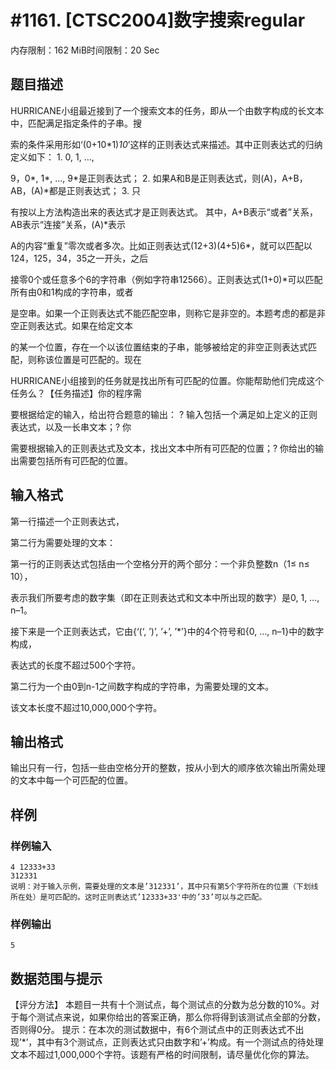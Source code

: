 # #1161. [CTSC2004]数字搜索regular

内存限制：162 MiB时间限制：20 Sec

## 题目描述

HURRICANE小组最近接到了一个搜索文本的任务，即从一个由数字构成的长文本中，匹配满足指定条件的子串。搜

索的条件采用形如&lsquo;(0+10*1)*10*&rsquo;这样的正则表达式来描述。其中正则表达式的归纳定义如下： 1. 0, 1, &hellip;, 

9，0*, 1*, &hellip;, 9*是正则表达式； 2. 如果A和B是正则表达式，则(A)，A+B，AB，(A)*都是正则表达式； 3. 只

有按以上方法构造出来的表达式才是正则表达式。 其中，A+B表示&ldquo;或者&rdquo;关系，AB表示&ldquo;连接&rdquo;关系，(A)*表示

A的内容&ldquo;重复&rdquo;零次或者多次。比如正则表达式(12+3)(4+5)6*，就可以匹配以124，125，34，35之一开头，之后

接零0个或任意多个6的字符串（例如字符串12566）。正则表达式(1+0)*可以匹配所有由0和1构成的字符串，或者

是空串。如果一个正则表达式不能匹配空串，则称它是非空的。本题考虑的都是非空正则表达式。如果在给定文本

的某一个位置，存在一个以该位置结束的子串，能够被给定的非空正则表达式匹配，则称该位置是可匹配的。现在

HURRICANE小组接到的任务就是找出所有可匹配的位置。你能帮助他们完成这个任务么？【任务描述】你的程序需

要根据给定的输入，给出符合题意的输出： ? 输入包括一个满足如上定义的正则表达式，以及一长串文本；? 你

需要根据输入的正则表达式及文本，找出文本中所有可匹配的位置；? 你给出的输出需要包括所有可匹配的位置。

## 输入格式

第一行描述一个正则表达式，

第二行为需要处理的文本：

第一行的正则表达式包括由一个空格分开的两个部分：一个非负整数n（1&le; n&le; 10），

表示我们所要考虑的数字集（即在正则表达式和文本中所出现的数字）是0, 1, &hellip;, n&ndash;1。

接下来是一个正则表达式，它由{&lsquo;(&lsquo;, &rsquo;)&rsquo;, &rsquo;+&rsquo;, &rsquo;*&rsquo;}中的4个符号和{0, &hellip;, n&ndash;1}中的数字构成，

表达式的长度不超过500个字符。

第二行为一个由0到n-1之间数字构成的字符串，为需要处理的文本。

该文本长度不超过10,000,000个字符。

## 输出格式

输出只有一行，包括一些由空格分开的整数，按从小到大的顺序依次输出所需处理的文本中每一个可匹配的位置。

## 样例

### 样例输入

    
    4 12333+33
    312331
    说明：对于输入示例，需要处理的文本是’312331’，其中只有第5个字符所在的位置（下划线所在处）是可匹配的。这时正则表达式’12333+33'中的’33’可以与之匹配。
    
    
    

### 样例输出

    
    5
    

## 数据范围与提示

【评分方法】
本题目一共有十个测试点，每个测试点的分数为总分数的10%。对于每个测试点来说，如果你给出的答案正确，那么你将得到该测试点全部的分数，否则得0分。
提示：在本次的测试数据中，有6个测试点中的正则表达式不出现&rsquo;*&rsquo;，其中有3个测试点，正则表达式只由数字和&rsquo;+&rsquo;构成。有一个测试点的待处理文本不超过1,000,000个字符。该题有严格的时间限制，请尽量优化你的算法。
